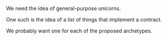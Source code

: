 We need the idea of general-purpose unicorns.

One such is the idea of a list of things that implement a contract.

We probably want one for each of the proposed archetypes.

